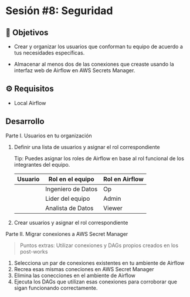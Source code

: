 # Sesión #8: Seguridad

## :dart: Objetivos

- Crear y organizar los usuarios que conforman tu equipo de acuerdo a tus necesidades específicas.

- Almacenar al menos dos de las conexiones que creaste usando la interfaz web de Airflow en AWS Secrets Manager.

## ⚙ Requisitos

+ Local Airflow

## Desarrollo

Parte I. Usuarios en tu organización

1. Definir una lista de usuarios y asignar el rol correspondiente

    Tip: Puedes asignar los roles de Airflow en base al rol funcional de los integrantes del equipo.

    | Usuario | Rol en el equipo | Rol en Airflow |
    |-|-|-|
    ||Ingeniero de Datos| Op|
    ||Lider del equipo| Admin|
    ||Analista de Datos| Viewer|

2. Crear usuarios y asignar el rol correspondiente


Parte II. Migrar conexiones a AWS Secret Manager

> Puntos extras: Utilizar conexiones y DAGs propios creados en los post-works

1. Selecciona un par de conexiones existentes en tu ambiente de Airflow
2. Recrea esas mismas coneciones en AWS Secret Manager
3. Elimina las conecciones en el ambiente de Airflow
4. Ejecuta los DAGs que utilizan esas conexiones para corroborar que sigan funcionando correctamente.
